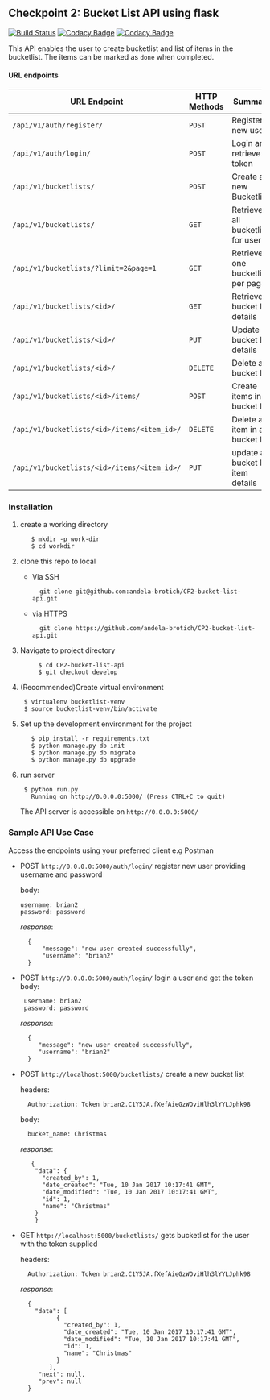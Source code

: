 ## Checkpoint 2: Bucket List API using flask

[![Build Status](https://travis-ci.org/brotich/CP2-bucket-list-api.svg?branch=develop)](https://travis-ci.org/andela-brotich/CP2-bucket-list-api) 
[![Codacy Badge](https://api.codacy.com/project/badge/Grade/315e022d5cb24679bcbba37e27b6b5bd)](https://www.codacy.com/app/brian-rotich/CP2-bucket-list-api?utm_source=github.com&amp;utm_medium=referral&amp;utm_content=andela-brotich/CP2-bucket-list-api&amp;utm_campaign=Badge_Grade)
[![Codacy Badge](https://api.codacy.com/project/badge/Grade/315e022d5cb24679bcbba37e27b6b5bd)](https://www.codacy.com/app/brian-rotich/CP2-bucket-list-api?utm_source=github.com&amp;utm_medium=referral&amp;utm_content=andela-brotich/CP2-bucket-list-api&amp;utm_campaign=Badge_Grade)

This API enables the user to create bucketlist and list of items in the bucketlist. The items can be marked as `done` when completed.

#### URL endpoints

| URL Endpoint | HTTP Methods | Summary |
| -------- | ------------- | --------- |
| `/api/v1/auth/register/` | `POST`  | Register a new user|
|  `/api/v1/auth/login/` | `POST` | Login and retrieve token|
| `/api/v1/bucketlists/` | `POST` | Create a new Bucketlist |
| `/api/v1/bucketlists/` | `GET` | Retrieve all bucketlists for user |
| `/api/v1/bucketlists/?limit=2&page=1` | `GET` | Retrieve one bucketlist per page |
| `/api/v1/bucketlists/<id>/` | `GET` |  Retrieve bucket list details |
| `/api/v1/bucketlists/<id>/` | `PUT` | Update bucket list details |
| `/api/v1/bucketlists/<id>/` | `DELETE` | Delete a bucket list |
| `/api/v1/bucketlists/<id>/items/` | `POST` |  Create items in a bucket list |
| `/api/v1/bucketlists/<id>/items/<item_id>/` | `DELETE`| Delete a item in a bucket list|
| `/api/v1/bucketlists/<id>/items/<item_id>/` | `PUT`| update a bucket list item details|

### Installation
1. create a working directory

	      $ mkdir -p work-dir
	      $ cd workdir


2. clone this repo to local
    - Via SSH

          	git clone git@github.com:andela-brotich/CP2-bucket-list-api.git

    - via HTTPS

          	git clone https://github.com/andela-brotich/CP2-bucket-list-api.git
          
3. Navigate to project directory
    
    
      		$ cd CP2-bucket-list-api
      		$ git checkout develop
      
4. (Recommended)Create virtual environment 


      	$ virtualenv bucketlist-venv
      	$ source bucketlist-venv/bin/activate
          
5. Set up the development environment for the project 


          $ pip install -r requirements.txt
          $ python manage.py db init 
          $ python manage.py db migrate 
          $ python manage.py db upgrade

6. run server    

       	$ python run.py 
          Running on http://0.0.0.0:5000/ (Press CTRL+C to quit)
         
    The API server is accessible on `http://0.0.0.0:5000/` 
### Sample API Use Case
Access the endpoints using your preferred client e.g Postman

- POST `http://0.0.0.0:5000/auth/login/`
   register new user providing username and password
 
    body: 
    
    ```
    username: brian2
    password: password
    ```
    _response_:
    
	    {
	        "message": "new user created successfully",
	        "username": "brian2"
	    }
 - POST `http://0.0.0.0:5000/auth/login/`
  login a user and get the token
    body: 
    
        username: brian2
        password: password
    
    _response_:
    
		 {
			"message": "new user created successfully",
			"username": "brian2"
		 }
  
- POST `http://localhost:5000/bucketlists/`
  create a new bucket list
  
  headers:

       	Authorization: Token brian2.C1Y5JA.fXefAieGzWOviHlh3lYYLJphk98
       
  body:
    
        bucket_name: Christmas
    
   _response_:
    
		 {
		  "data": {
		    "created_by": 1,
		    "date_created": "Tue, 10 Jan 2017 10:17:41 GMT",
		    "date_modified": "Tue, 10 Jan 2017 10:17:41 GMT",
		    "id": 1,
		    "name": "Christmas"
		  }
		  }
		  
- GET `http://localhost:5000/bucketlists/`
gets bucketlist for the user with the token supplied
  
  headers:

       	Authorization: Token brian2.C1Y5JA.fXefAieGzWOviHlh3lYYLJphk98
       	
   _response_:
   		
		{
		  "data": [
			    {
			      "created_by": 1,
			      "date_created": "Tue, 10 Jan 2017 10:17:41 GMT",
			      "date_modified": "Tue, 10 Jan 2017 10:17:41 GMT",
			      "id": 1,
			      "name": "Christmas"
			    }
			  ],
		   "next": null,
		   "prev": null
		}
		   
